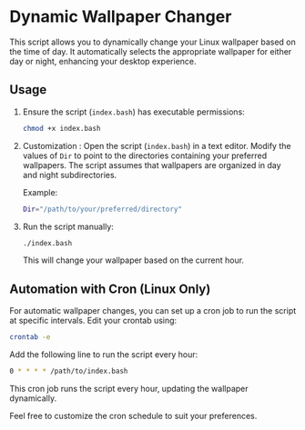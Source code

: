 # Dynamic Wallpaper Changer

This script allows you to dynamically change your Linux wallpaper based on the time of day. It automatically selects the appropriate wallpaper for either day or night, enhancing your desktop experience.

## Usage

1. Ensure the script (`index.bash`) has executable permissions:

    ```bash
    chmod +x index.bash
    ```
2. Customization :
 Open the script (`index.bash`) in a text editor.
 Modify the values of `Dir` to point to the directories containing your preferred wallpapers. The script assumes that wallpapers are organized in day and night subdirectories.

   Example:
   ```bash
   Dir="/path/to/your/preferred/directory"

3. Run the script manually:

    ```bash
    ./index.bash
    ```

   This will change your wallpaper based on the current hour.

## Automation with Cron (Linux Only)

For automatic wallpaper changes, you can set up a cron job to run the script at specific intervals. Edit your crontab using:

```bash
crontab -e
```

Add the following line to run the script every hour:

```bash
0 * * * * /path/to/index.bash
```

This cron job runs the script every hour, updating the wallpaper dynamically.

Feel free to customize the cron schedule to suit your preferences.
